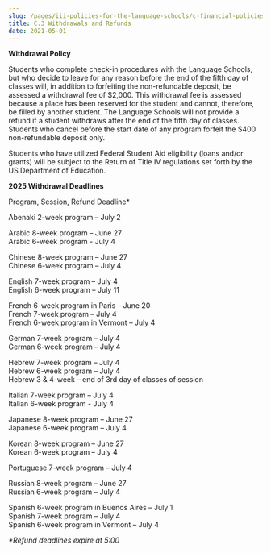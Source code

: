 ```yaml
---
slug: /pages/iii-policies-for-the-language-schools/c-financial-policies/c-3-withdrawals-and-refunds
title: C.3 Withdrawals and Refunds
date: 2021-05-01
---
```

**Withdrawal Policy**

Students who complete check-in procedures with the Language Schools, but who decide to leave for any reason before the end of the fifth day of classes will, in addition to forfeiting the non-refundable deposit, be assessed a withdrawal fee of $2,000. This withdrawal fee is assessed because a place has been reserved for the student and cannot, therefore, be filled by another student. The Language Schools will not provide a refund if a student withdraws after the end of the fifth day of classes. Students who cancel before the start date of any program forfeit the $400 non-refundable deposit only.

Students who have utilized Federal Student Aid eligibility (loans and/or grants) will be subject to the Return of Title IV regulations set forth by the US Department of Education.

**2025 Withdrawal Deadlines**

Program, Session, Refund Deadline\*

Abenaki 2-week program – July 2

Arabic 8-week program – June 27  
Arabic 6-week program - July 4

Chinese 8-week program – June 27  
Chinese 6-week program – July 4

English 7-week program – July 4  
English 6-week program – July 11

French 6-week program in Paris – June 20  
French 7-week program – July 4  
French 6-week program in Vermont – July 4

German 7-week program – July 4  
German 6-week program – July 4

Hebrew 7-week program – July 4  
Hebrew 6-week program – July 4  
Hebrew 3 & 4-week – end of 3rd day of classes of session

Italian 7-week program – July 4  
Italian 6-week program - July 4

Japanese 8-week program – June 27  
Japanese 6-week program – July 4

Korean 8-week program – June 27  
Korean 6-week program – July 4

Portuguese 7-week program – July 4

Russian 8-week program – June 27  
Russian 6-week program – July 4

Spanish 6-week program in Buenos Aires – July 1  
Spanish 7-week program – July 4  
Spanish 6-week program in Vermont – July 4

_\*Refund deadlines expire at 5:00_
